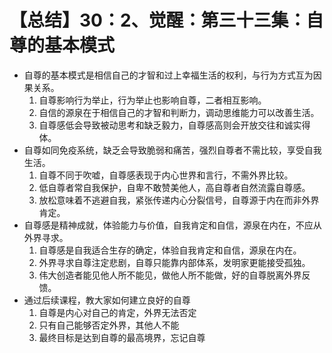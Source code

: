 # 【总结】30：2、觉醒：第三十三集：自尊的基本模式

-   自尊的基本模式是相信自己的才智和过上幸福生活的权利，与行为方式互为因果关系。
    1.  自尊影响行为举止，行为举止也影响自尊，二者相互影响。
    2.  自信的源泉在于相信自己的才智和判断力，调动思维能力可以改善生活。
    3.  自尊感低会导致被动思考和缺乏毅力，自尊感高则会开放交往和诚实得体。
-   自尊如同免疫系统，缺乏会导致脆弱和痛苦，强烈自尊者不需比较，享受自我生活。
    1.  自尊不同于吹嘘，自尊感表现于内心世界和言行，不需外界比较。
    2.  低自尊者常自我保护，自卑不敢赞美他人，高自尊者自然流露自尊感。
    3.  放松意味着不逃避自我，紧张传递内心分裂信号，自尊源于内在而非外界肯定。
-   自尊感是精神成就，体验能力与价值，自我肯定和自信，源泉在内在，不应从外界寻求。
    1.  自尊感是自我适合生存的确定，体验自我肯定和自信，源泉在内在。
    2.  外界寻求自尊注定悲剧，自尊只能靠内部体系，发明家更能接受孤独。
    3.  伟大创造者能见他人所不能见，做他人所不能做，好的自尊脱离外界反馈。
-   通过后续课程，教大家如何建立良好的自尊
    1.  自尊是内心对自己的肯定，外界无法否定
    2.  只有自己能够否定外界，其他人不能
    3.  最终目标是达到自尊的最高境界，忘记自尊